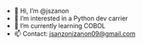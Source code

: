 - 👋 Hi, I’m @jszanon
- 👀 I’m interested in a Python dev carrier 
- 🌱 I’m currently learning COBOL 
- 📫 Contact: jsanzonizanon09@gmail.com


<!---
jszanon/jszanon is a ✨ special ✨ repository because its `README.md` (this file) appears on your GitHub profile.
You can click the Preview link to take a look at your changes.
--->
